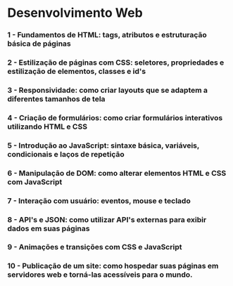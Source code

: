 # Desenvolvimento Web
### 1 - Fundamentos de HTML: tags, atributos e estruturação básica de páginas
### 2 - Estilização de páginas com CSS: seletores, propriedades e estilização de elementos, classes e id's
### 3 - Responsividade: como criar layouts que se adaptem a diferentes tamanhos de tela
### 4 - Criação de formulários: como criar formulários interativos utilizando HTML e CSS
### 5 - Introdução ao JavaScript: sintaxe básica, variáveis, condicionais e laços de repetição
### 6 - Manipulação de DOM: como alterar elementos HTML e CSS com JavaScript
### 7 - Interação com usuário: eventos, mouse e teclado
### 8 - API's e JSON: como utilizar API's externas para exibir dados em suas páginas
### 9 - Animações e transições com CSS e JavaScript
### 10 - Publicação de um site: como hospedar suas páginas em servidores web e torná-las acessíveis para o mundo.
